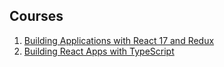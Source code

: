 ## Courses
1. [Building Applications with React 17 and Redux](https://app.pluralsight.com/library/courses/react-redux-react-router-es6/table-of-contents)
2. [Building React Apps with TypeScript](https://app.pluralsight.com/library/courses/react-apps-typescript-building/table-of-contents)
